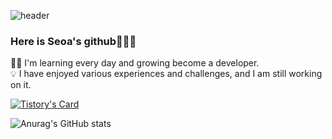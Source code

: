 ![header](https://capsule-render.vercel.app/api?type=waving&color=timeGradient)

### Here is Seoa's github👩🏻‍💻                      

✍🏻 I'm learning every day and growing become a developer.         
💡 I have enjoyed various experiences and challenges, and I am still working on it.

[![Tistory's Card](https://github-readme-tistory-card.vercel.app/api?name=records-sa&theme=vue)](https://github.com/loosie/github-readme-tistory-card)

![Anurag's GitHub stats](https://github-readme-stats.vercel.app/api?username=records-sa&theme=vue&show_icons=true)





<!--
**records-sa/records-sa** is a ✨ _special_ ✨ repository because its `README.md` (this file) appears on your GitHub profile.

Here are some ideas to get you started:

- 🔭 I’m currently working on ...
- 🌱 I’m currently learning ...
- 👯 I’m looking to collaborate on ...
- 🤔 I’m looking for help with ...
- 💬 Ask me about ...
- 📫 How to reach me: ...
- 😄 Pronouns: ...
- ⚡ Fun fact: ...
-->
